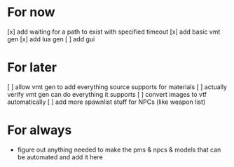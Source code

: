 # For now
[x] add waiting for a path to exist with specified timeout
[x] add basic vmt gen
[x] add lua gen
[ ] add gui

# For later
[ ] allow vmt gen to add everything source supports for materials
[ ] actually verify vmt gen can do everything it supports
[ ] convert images to vtf automatically
[ ] add more spawnlist stuff for NPCs (like weapon list)

# For always
- figure out anything needed to make the pms & npcs & models that can be automated and add it here